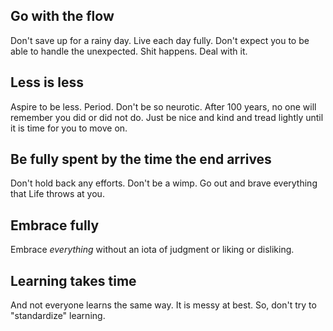 <!-- title: What 2020 taught me -->

## Go with the flow
Don't save up for a rainy day. Live each day fully. Don't expect you to be able to handle the unexpected. Shit happens. Deal with it. 

## Less is less

Aspire to be less. Period. Don't be so neurotic. After 100 years, no one will remember you did or did not do. Just be nice and kind and tread lightly until it is time for you to move on. 

## Be fully spent by the time the end arrives 
Don't hold back any efforts. Don't be a wimp. Go out and brave everything that Life throws at you. 

## Embrace fully

Embrace _everything_ without an iota of judgment or liking or disliking.


## Learning takes time

And not everyone learns the same way. It is messy at best. So, don't try to "standardize" learning.
